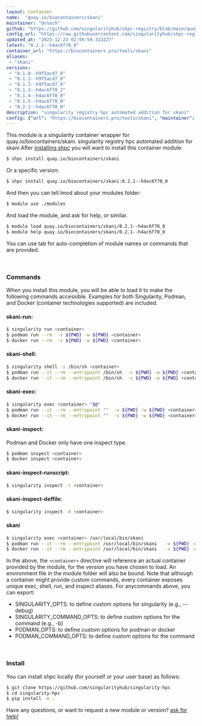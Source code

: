 ```yaml
---
layout: container
name:  "quay.io/biocontainers/skani"
maintainer: "@vsoch"
github: "https://github.com/singularityhub/shpc-registry/blob/main/quay.io/biocontainers/skani/container.yaml"
config_url: "https://raw.githubusercontent.com/singularityhub/shpc-registry/main/quay.io/biocontainers/skani/container.yaml"
updated_at: "2023-12-23 02:56:59.313227"
latest: "0.2.1--h4ac6f70_0"
container_url: "https://biocontainers.pro/tools/skani"
aliases:
 - "skani"
versions:
 - "0.1.0--h9f5acd7_0"
 - "0.1.1--h9f5acd7_0"
 - "0.1.3--h9f5acd7_0"
 - "0.1.3--h4ac6f70_2"
 - "0.1.4--h4ac6f70_0"
 - "0.1.5--h4ac6f70_0"
 - "0.2.1--h4ac6f70_0"
description: "singularity registry hpc automated addition for skani"
config: {"url": "https://biocontainers.pro/tools/skani", "maintainer": "@vsoch", "description": "singularity registry hpc automated addition for skani", "latest": {"0.2.1--h4ac6f70_0": "sha256:ae0af15139b6189f477dae79098951e0d60abb3a0ff23727428cf14ea3907ee7"}, "tags": {"0.1.0--h9f5acd7_0": "sha256:b3d0afd09f684cbcb92b73737db2a0f75421c008804a66ba2a3f04357076facf", "0.1.1--h9f5acd7_0": "sha256:9db3ad6c21b830bee564baca3b957f6565c0a1d177262b6e68289fe34a9c9e54", "0.1.3--h9f5acd7_0": "sha256:2ea1d3d1d3faf96963c4b7abd3d5af512b1cba1c90b01dbbc4246ba786a3c5ba", "0.1.3--h4ac6f70_2": "sha256:70f6761b55bab2c937deee47d0ef5624817b83a879e3a19c95198eabe951d232", "0.1.4--h4ac6f70_0": "sha256:56977563b025868422c3c380156d4b135f931d674b7e68a41f9f8ed8fb39347f", "0.1.5--h4ac6f70_0": "sha256:75111df14faf2c15c1ed8fa1a7a642bac0298b5f5d0863014c9a06c7b45fbb86", "0.2.1--h4ac6f70_0": "sha256:ae0af15139b6189f477dae79098951e0d60abb3a0ff23727428cf14ea3907ee7"}, "docker": "quay.io/biocontainers/skani", "aliases": {"skani": "/usr/local/bin/skani"}}
---
```


This module is a singularity container wrapper for quay.io/biocontainers/skani.
singularity registry hpc automated addition for skani
After [installing shpc](#install) you will want to install this container module:


```bash
$ shpc install quay.io/biocontainers/skani
```

Or a specific version:

```bash
$ shpc install quay.io/biocontainers/skani:0.2.1--h4ac6f70_0
```

And then you can tell lmod about your modules folder:

```bash
$ module use ./modules
```

And load the module, and ask for help, or similar.

```bash
$ module load quay.io/biocontainers/skani/0.2.1--h4ac6f70_0
$ module help quay.io/biocontainers/skani/0.2.1--h4ac6f70_0
```

You can use tab for auto-completion of module names or commands that are provided.

<br>

### Commands

When you install this module, you will be able to load it to make the following commands accessible.
Examples for both Singularity, Podman, and Docker (container technologies supported) are included.

#### skani-run:

```bash
$ singularity run <container>
$ podman run --rm  -v ${PWD} -w ${PWD} <container>
$ docker run --rm  -v ${PWD} -w ${PWD} <container>
```

#### skani-shell:

```bash
$ singularity shell -s /bin/sh <container>
$ podman run --it --rm --entrypoint /bin/sh  -v ${PWD} -w ${PWD} <container>
$ docker run --it --rm --entrypoint /bin/sh  -v ${PWD} -w ${PWD} <container>
```

#### skani-exec:

```bash
$ singularity exec <container> "$@"
$ podman run --it --rm --entrypoint ""  -v ${PWD} -w ${PWD} <container> "$@"
$ docker run --it --rm --entrypoint ""  -v ${PWD} -w ${PWD} <container> "$@"
```

#### skani-inspect:

Podman and Docker only have one inspect type.

```bash
$ podman inspect <container>
$ docker inspect <container>
```

#### skani-inspect-runscript:

```bash
$ singularity inspect -r <container>
```

#### skani-inspect-deffile:

```bash
$ singularity inspect -d <container>
```


#### skani

```bash
$ singularity exec <container> /usr/local/bin/skani
$ podman run --it --rm --entrypoint /usr/local/bin/skani   -v ${PWD} -w ${PWD} <container> -c " $@"
$ docker run --it --rm --entrypoint /usr/local/bin/skani   -v ${PWD} -w ${PWD} <container> -c " $@"
```



In the above, the `<container>` directive will reference an actual container provided
by the module, for the version you have chosen to load. An environment file in the
module folder will also be bound. Note that although a container
might provide custom commands, every container exposes unique exec, shell, run, and
inspect aliases. For anycommands above, you can export:

 - SINGULARITY_OPTS: to define custom options for singularity (e.g., --debug)
 - SINGULARITY_COMMAND_OPTS: to define custom options for the command (e.g., -b)
 - PODMAN_OPTS: to define custom options for podman or docker
 - PODMAN_COMMAND_OPTS: to define custom options for the command

<br>

### Install

You can install shpc locally (for yourself or your user base) as follows:

```bash
$ git clone https://github.com/singularityhub/singularity-hpc
$ cd singularity-hpc
$ pip install -e .
```

Have any questions, or want to request a new module or version? [ask for help!](https://github.com/singularityhub/singularity-hpc/issues)